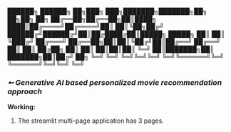 ██████╗ ██████╗ ██╗███╗   ███╗███████╗███████╗██╗     ██╗██╗  ██╗
██╔══██╗██╔══██╗██║████╗ ████║██╔════╝██╔════╝██║     ██║╚██╗██╔╝
██████╔╝██████╔╝██║██╔████╔██║█████╗  █████╗  ██║     ██║ ╚███╔╝ 
██╔═══╝ ██╔══██╗██║██║╚██╔╝██║██╔══╝  ██╔══╝  ██║     ██║ ██╔██╗ 
██║     ██║  ██║██║██║ ╚═╝ ██║███████╗██║     ███████╗██║██╔╝ ██╗
╚═╝     ╚═╝  ╚═╝╚═╝╚═╝     ╚═╝╚══════╝╚═╝     ╚══════╝╚═╝╚═╝  ╚═╝
### *➵ Generative AI based personalized movie recommendation approach*

**Working:**
1. The streamlit multi-page application has 3 pages.
